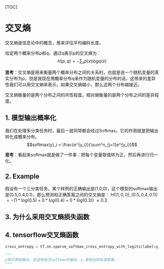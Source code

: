[TOC]

# 交叉熵

交叉熵是信息论中的概念，用来评估平均编码长度。

给定两个概率分布p和q，通过q表示p的交叉熵为：$$H(p,q) = -\sum_x{p(x)logq(x)}$$

**思考**：交叉熵是用来衡量两个概率分布之间的关系的，也就是说一个随机变量的真实分布为p，但是我现在用概率分布q来作为随机变量的分布的话，这带来的差异性我们可以用交叉熵来表示。如果交叉熵越小，那么这两个分布越接近。

交叉熵衡量的是两个分布之间的共性程度。相对熵衡量的是两个分布之间的差异程度。

## 1. 模型输出概率化

我们在处理多分类任务时，最后一层同常都会经过Softmax。它的作用就是把输出转化成概率分布。
$$softmax(y)_i = \frac{e^{y_i}}{\sum^n_{j=1}e^{y_i}}$$

**思考**：看起来softmax就是做了一件事：把每个变量取值转为正，然后再进行归一化。

## 2. Example

假设有一个三分类任务，某个样例的正确输出是(1,0,0)，这个模型的softmax输出是(0.5,0.4,0.1)，那么预测和正确答案之间的交叉熵是：
$H((1,0,0),(0.5,0.4,0.1))$
$=-(1*log(0.5) + 0*log(0.4) + 0*log(0.3))$
$\approx 0.3$

## 3. 为什么采用交叉熵损失函数

## 4. tensorflow交叉熵函数

```python
cross_entropy = tf.nn.sparse_softmax_cross_entropy_with_logits(label=y_, logits=y)

"""
y表示原始输出，还没有经过softmax的输出，y_是给出的标准答案。
"""
```
